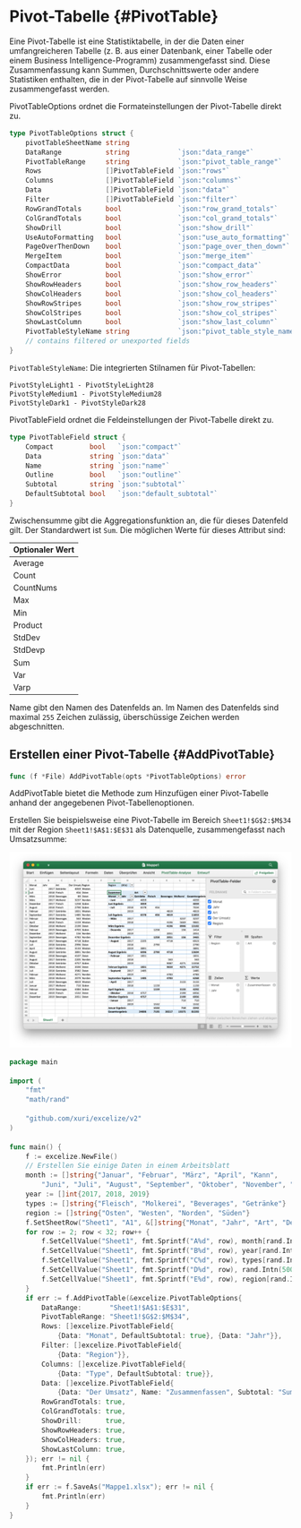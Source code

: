 # Pivot-Tabelle {#PivotTable}

Eine Pivot-Tabelle ist eine Statistiktabelle, in der die Daten einer umfangreicheren Tabelle (z. B. aus einer Datenbank, einer Tabelle oder einem Business Intelligence-Programm) zusammengefasst sind. Diese Zusammenfassung kann Summen, Durchschnittswerte oder andere Statistiken enthalten, die in der Pivot-Tabelle auf sinnvolle Weise zusammengefasst werden.

PivotTableOptions ordnet die Formateinstellungen der Pivot-Tabelle direkt zu.

```go
type PivotTableOptions struct {
    pivotTableSheetName string
    DataRange           string            `json:"data_range"`
    PivotTableRange     string            `json:"pivot_table_range"`
    Rows                []PivotTableField `json:"rows"`
    Columns             []PivotTableField `json:"columns"`
    Data                []PivotTableField `json:"data"`
    Filter              []PivotTableField `json:"filter"`
    RowGrandTotals      bool              `json:"row_grand_totals"`
    ColGrandTotals      bool              `json:"col_grand_totals"`
    ShowDrill           bool              `json:"show_drill"`
    UseAutoFormatting   bool              `json:"use_auto_formatting"`
    PageOverThenDown    bool              `json:"page_over_then_down"`
    MergeItem           bool              `json:"merge_item"`
    CompactData         bool              `json:"compact_data"`
    ShowError           bool              `json:"show_error"`
    ShowRowHeaders      bool              `json:"show_row_headers"`
    ShowColHeaders      bool              `json:"show_col_headers"`
    ShowRowStripes      bool              `json:"show_row_stripes"`
    ShowColStripes      bool              `json:"show_col_stripes"`
    ShowLastColumn      bool              `json:"show_last_column"`
    PivotTableStyleName string            `json:"pivot_table_style_name"`
    // contains filtered or unexported fields
}
```

`PivotTableStyleName`: Die integrierten Stilnamen für Pivot-Tabellen:

```text
PivotStyleLight1 - PivotStyleLight28
PivotStyleMedium1 - PivotStyleMedium28
PivotStyleDark1 - PivotStyleDark28
```

PivotTableField ordnet die Feldeinstellungen der Pivot-Tabelle direkt zu.

```go
type PivotTableField struct {
    Compact         bool   `json:"compact"`
    Data            string `json:"data"`
    Name            string `json:"name"`
    Outline         bool   `json:"outline"`
    Subtotal        string `json:"subtotal"`
    DefaultSubtotal bool   `json:"default_subtotal"`
}
```

Zwischensumme gibt die Aggregationsfunktion an, die für dieses Datenfeld gilt. Der Standardwert ist `Sum`. Die möglichen Werte für dieses Attribut sind:

|Optionaler Wert|
|---|
|Average|
|Count|
|CountNums|
|Max|
|Min|
|Product|
|StdDev|
|StdDevp|
|Sum|
|Var|
|Varp|

Name gibt den Namen des Datenfelds an. Im Namen des Datenfelds sind maximal `255` Zeichen zulässig, überschüssige Zeichen werden abgeschnitten.

## Erstellen einer Pivot-Tabelle {#AddPivotTable}

```go
func (f *File) AddPivotTable(opts *PivotTableOptions) error
```

AddPivotTable bietet die Methode zum Hinzufügen einer Pivot-Tabelle anhand der angegebenen Pivot-Tabellenoptionen.

Erstellen Sie beispielsweise eine Pivot-Tabelle im Bereich `Sheet1!$G$2:$M$34` mit der Region `Sheet1!$A$1:$E$31` als Datenquelle, zusammengefasst nach Umsatzsumme:

<p align="center"><img width="1139" src="./images/pivot_table_01.png" alt="Erstellen Sie eine Pivot-Tabelle mit Excelize mit Go"></p>

```go
package main

import (
    "fmt"
    "math/rand"

    "github.com/xuri/excelize/v2"
)

func main() {
    f := excelize.NewFile()
    // Erstellen Sie einige Daten in einem Arbeitsblatt
    month := []string{"Januar", "Februar", "März", "April", "Kann",
        "Juni", "Juli", "August", "September", "Oktober", "November", "Dezember"}
    year := []int{2017, 2018, 2019}
    types := []string{"Fleisch", "Molkerei", "Beverages", "Getränke"}
    region := []string{"Osten", "Westen", "Norden", "Süden"}
    f.SetSheetRow("Sheet1", "A1", &[]string{"Monat", "Jahr", "Art", "Der Umsatz", "Region"})
    for row := 2; row < 32; row++ {
        f.SetCellValue("Sheet1", fmt.Sprintf("A%d", row), month[rand.Intn(12)])
        f.SetCellValue("Sheet1", fmt.Sprintf("B%d", row), year[rand.Intn(3)])
        f.SetCellValue("Sheet1", fmt.Sprintf("C%d", row), types[rand.Intn(4)])
        f.SetCellValue("Sheet1", fmt.Sprintf("D%d", row), rand.Intn(5000))
        f.SetCellValue("Sheet1", fmt.Sprintf("E%d", row), region[rand.Intn(4)])
    }
    if err := f.AddPivotTable(&excelize.PivotTableOptions{
        DataRange:       "Sheet1!$A$1:$E$31",
        PivotTableRange: "Sheet1!$G$2:$M$34",
        Rows: []excelize.PivotTableField{
            {Data: "Monat", DefaultSubtotal: true}, {Data: "Jahr"}},
        Filter: []excelize.PivotTableField{
            {Data: "Region"}},
        Columns: []excelize.PivotTableField{
            {Data: "Type", DefaultSubtotal: true}},
        Data: []excelize.PivotTableField{
            {Data: "Der Umsatz", Name: "Zusammenfassen", Subtotal: "Sum"}},
        RowGrandTotals: true,
        ColGrandTotals: true,
        ShowDrill:      true,
        ShowRowHeaders: true,
        ShowColHeaders: true,
        ShowLastColumn: true,
    }); err != nil {
        fmt.Println(err)
    }
    if err := f.SaveAs("Mappe1.xlsx"); err != nil {
        fmt.Println(err)
    }
}
```
